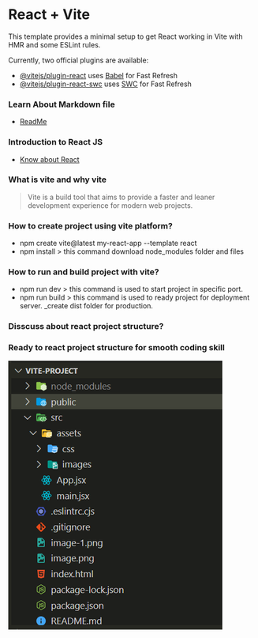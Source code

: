 # React + Vite

This template provides a minimal setup to get React working in Vite with HMR and some ESLint rules.

Currently, two official plugins are available:

- [@vitejs/plugin-react](https://github.com/vitejs/vite-plugin-react/blob/main/packages/plugin-react/README.md) uses [Babel](https://babeljs.io/) for Fast Refresh
- [@vitejs/plugin-react-swc](https://github.com/vitejs/vite-plugin-react-swc) uses [SWC](https://swc.rs/) for Fast Refresh

### Learn About Markdown file
- [ReadMe](https://medium.com/@saumya.ranjan/how-to-write-a-readme-md-file-markdown-file-20cb7cbcd6f)

### Introduction to React JS
- [Know about React](https://react.dev/)
### What is vite and why vite
> Vite is a build tool that aims to provide a faster and leaner development experience for modern web projects.

### How to create project using vite platform?
- npm create vite@latest my-react-app --template react
- npm install > this command download node_modules folder and files

### How to run and build project with vite?
- npm run dev > this command is used to start project in specific port.
- npm run build > this command is used to ready project for deployment server.
_create dist folder for production.

### Disscuss about react project structure?
### Ready to react project structure for smooth coding skill
![vite-project-structure](src\assets\images\react-project-structure.png)


